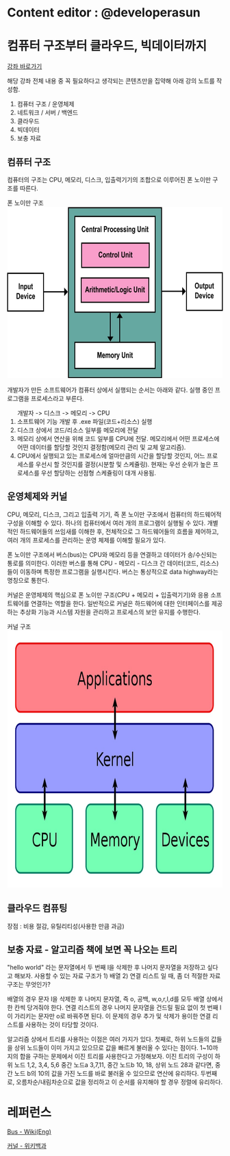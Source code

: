 # Content editor : @developerasun

# 컴퓨터 구조부터 클라우드, 빅데이터까지

[강좌 바로가기](https://www.inflearn.com/course/%EA%B8%B0%EC%88%A0%EB%85%B8%ED%8A%B8-%EA%B5%AC%EC%A1%B0-%EB%B9%85%EB%8D%B0%EC%9D%B4%ED%84%B0/dashboard)

해당 강좌 전체 내용 중 꼭 필요하다고 생각되는 콘텐츠만을 집약해 아래 강의 노트를 작성함. 

<ol>
    <li>컴퓨터 구조 / 운영체제</li>
    <li>네트워크 / 서버 / 백엔드</li>
    <li>클라우드</li>
    <li>빅데이터</li>
    <li>보충 자료</li>
</ol>

## 컴퓨터 구조 
컴퓨터의 구조는 CPU, 메모리, 디스크, 입출력기기의 조합으로 이루어진 폰 노이만 구조를 따른다.

<span>폰 노이만 구조</span><br/>
<img src="./폰-노이만-구조.jpg" width=800px, height=400px />

개발자가 만든 소프트웨어가 컴퓨터 상에서 실행되는 순서는 아래와 같다. 실행 중인 프로그램을 프로세스라고 부른다.  

<ol>
개발자 -> 디스크 -> 메모리 -> CPU
    <li>소프트웨어 기능 개발 후 .exe 파일(코드+리소스) 실행</li>
    <li>디스크 상에서 코드/리소스 일부를 메모리에 전달</li>
    <li>메모리 상에서 연산을 위해 코드 일부를 CPU에 전달. 메모리에서 어떤 프로세스에 어떤 데이터를 할당할 것인지 결정함(메모리 관리 및 교체 알고리즘).</li>
    <li>CPU에서 실행되고 있는 프로세스에 얼마만큼의 시간을 할당할 것인지, 어느 프로세스를 우선시 할 것인지를 결정(시분할 및 스케쥴링). 현재는 우선 순위가 높은 프로세스를 우선 할당하는 선점형 스케쥴링이 대개 사용됨.</li>
</ol>

## 운영체제와 커널
<p>
CPU, 메모리, 디스크, 그리고 입출력 기기, 즉 폰 노이만 구조에서 컴퓨터의 하드웨어적 구성을 이해할 수 있다. 하나의 컴퓨터에서 여러 개의 프로그램이 실행될 수 있다. 개별적인 하드웨어들의 쓰임새를 이해한 후, 전체적으로 그 하드웨어들의 흐름을 제어하고, 여러 개의 프로세스를 관리하는 운영 체제를 이해할 필요가 있다.
</p>
<p>
폰 노이만 구조에서 버스(bus)는 CPU와 메모리 등을 연결하고 데이터가 송/수신되는 통로를 의미한다. 이러한 버스를 통해 CPU - 메모리 - 디스크 간 데이터(코드, 리소스)들이 이동하며 특정한 프로그램을 실행시킨다. 버스는 통상적으로 data highway라는 명칭으로 통한다. 
</p>
<p>
커널은 운영체제의 핵심으로 폰 노이만 구조(CPU + 메모리 + 입출력기기)와 응용 소프트웨어를 연결하는 역할을 한다. 일반적으로 커널은 하드웨어에 대한 인터페이스를 제공하는 추상화 기능과 시스템 자원을 관리하고 프로세스의 보안 유지를 수행한다. 
</p>

<span>커널 구조</span><br/>
<img src="./커널.jpg" width=800px height=600px />

## 클라우드 컴퓨팅
장점 : 비용 절감, 유틸리티성(사용한 만큼 과금)

## 보충 자료 - 알고리즘 책에 보면 꼭 나오는 트리
<p>
"hello world" 라는 문자열에서 두 번째 l을 삭제한 후 나머지 문자열을 저장하고 싶다고 해보자. 사용할 수 있는 자료 구조가 1) 배열 2) 연결 리스트 일 때, 좀 더 적절한 자료 구조는 무엇인가? 
</p>
<p>
배열의 경우 문자 l을 삭제한 후 나머지 문자열, 즉 o, 공백, w,o,r,l,d를 모두 배열 상에서 한 칸씩 당겨줘야 한다. 연결 리스트의 경우 나머지 문자열을 건드릴 필요 없이 첫 번째 l이 가리키는 문자만 o로 바꿔주면 된다. 이 문제의 경우 추가 및 삭제가 용이한 연결 리스트를 사용하는 것이 타당할 것이다.  
</p>
<p>
알고리즘 상에서 트리를 사용하는 이점은 여러 가지가 있다. 첫째로, 하위 노드들의 값들을 상위 노드들이 이미 가지고 있으므로 값을 빠르게 불러올 수 있다는 점이다. 1~10까지의 합을 구하는 문제에서 이진 트리를 사용한다고 가정해보자. 이진 트리의 구성이 하위 노드 1,2, 3,4, 5,6 중간 노드a 3,7,11, 중간 노드b 10, 18, 상위 노드 28과 같다면, 중간 노드 b의 10의 값을 가진 노드를 바로 불러올 수 있으므로 연산에 유리하다. 두번째로, 오름차순/내림차순으로 값을 정리하고 이 순서를 유지해야 할 경우 정렬에 유리하다. 
</p>


# 레퍼런스
[Bus - Wiki(Eng)](https://en.wikipedia.org/wiki/Bus_(computing))


[커널 - 위키백과](https://ko.wikipedia.org/wiki/%EC%BB%A4%EB%84%90_(%EC%BB%B4%ED%93%A8%ED%8C%85))
